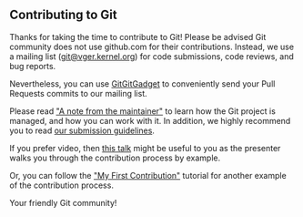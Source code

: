 ## Contributing to Git

Thanks for taking the time to contribute to Git! Please be advised 
Git community does not use github.com for their contributions. Instead, we use
a mailing list (git@vger.kernel.org) for code submissions, code
reviews, and bug reports.

Nevertheless, you can use [GitGitGadget](https://gitgitgadget.github.io/) to
conveniently send your Pull Requests commits to our mailing list.

Please read ["A note from the maintainer"](https://git.kernel.org/pub/scm/git/git.git/plain/MaintNotes?h=todo)
to learn how the Git project is managed, and how you can work with it.
In addition, we highly recommend you to read [our submission guidelines](../Documentation/SubmittingPatches).

If you prefer video, then [this talk](https://www.youtube.com/watch?v=Q7i_qQW__q4&feature=youtu.be&t=6m4s)
might be useful to you as the presenter walks you through the contribution
process by example.

Or, you can follow the ["My First Contribution"](https://git-scm.com/docs/MyFirstContribution)
tutorial for another example of the contribution process.

Your friendly Git community!
